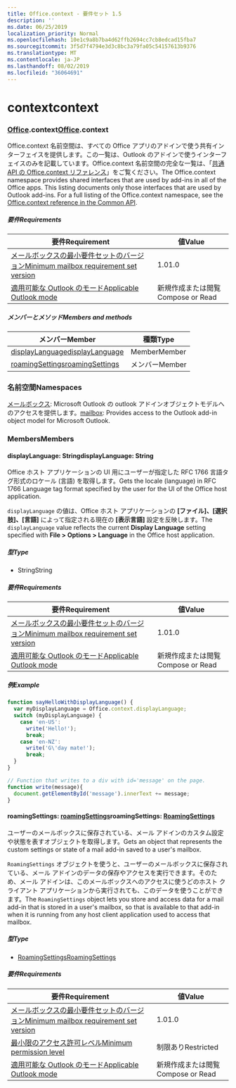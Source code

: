 ```yaml
---
title: Office.context - 要件セット 1.5
description: ''
ms.date: 06/25/2019
localization_priority: Normal
ms.openlocfilehash: 10e1c9a8b7ba4d62ffb2694cc7cb8edcad15fba7
ms.sourcegitcommit: 3f5d7f4794e3d3c8bc3a79fa05c54157613b9376
ms.translationtype: MT
ms.contentlocale: ja-JP
ms.lasthandoff: 08/02/2019
ms.locfileid: "36064691"
---
```

# <a name="context"></a><span data-ttu-id="fbbfd-102">context</span><span class="sxs-lookup"><span data-stu-id="fbbfd-102">context</span></span>

### <a name="officeofficemdcontext"></a><span data-ttu-id="fbbfd-103">[Office](Office.md).context</span><span class="sxs-lookup"><span data-stu-id="fbbfd-103">[Office](Office.md).context</span></span>

<span data-ttu-id="fbbfd-p101">Office.context 名前空間は、すべての Office アプリのアドインで使う共有インターフェイスを提供します。この一覧は、Outlook のアドインで使うインターフェイスのみを記載しています。Office.context 名前空間の完全な一覧は、「[共通 API の Office.context リファレンス](/javascript/api/office/office.context)」をご覧ください。</span><span class="sxs-lookup"><span data-stu-id="fbbfd-p101">The Office.context namespace provides shared interfaces that are used by add-ins in all of the Office apps. This listing documents only those interfaces that are used by Outlook add-ins. For a full listing of the Office.context namespace, see the [Office.context reference in the Common API](/javascript/api/office/office.context).</span></span>

##### <a name="requirements"></a><span data-ttu-id="fbbfd-106">要件</span><span class="sxs-lookup"><span data-stu-id="fbbfd-106">Requirements</span></span>

|<span data-ttu-id="fbbfd-107">要件</span><span class="sxs-lookup"><span data-stu-id="fbbfd-107">Requirement</span></span>| <span data-ttu-id="fbbfd-108">値</span><span class="sxs-lookup"><span data-stu-id="fbbfd-108">Value</span></span>|
|---|---|
|[<span data-ttu-id="fbbfd-109">メールボックスの最小要件セットのバージョン</span><span class="sxs-lookup"><span data-stu-id="fbbfd-109">Minimum mailbox requirement set version</span></span>](/office/dev/add-ins/reference/requirement-sets/outlook-api-requirement-sets)| <span data-ttu-id="fbbfd-110">1.0</span><span class="sxs-lookup"><span data-stu-id="fbbfd-110">1.0</span></span>|
|[<span data-ttu-id="fbbfd-111">適用可能な Outlook のモード</span><span class="sxs-lookup"><span data-stu-id="fbbfd-111">Applicable Outlook mode</span></span>](/outlook/add-ins/#extension-points)| <span data-ttu-id="fbbfd-112">新規作成または閲覧</span><span class="sxs-lookup"><span data-stu-id="fbbfd-112">Compose or Read</span></span>|

##### <a name="members-and-methods"></a><span data-ttu-id="fbbfd-113">メンバーとメソッド</span><span class="sxs-lookup"><span data-stu-id="fbbfd-113">Members and methods</span></span>

| <span data-ttu-id="fbbfd-114">メンバー</span><span class="sxs-lookup"><span data-stu-id="fbbfd-114">Member</span></span> | <span data-ttu-id="fbbfd-115">種類</span><span class="sxs-lookup"><span data-stu-id="fbbfd-115">Type</span></span> |
|--------|------|
| [<span data-ttu-id="fbbfd-116">displayLanguage</span><span class="sxs-lookup"><span data-stu-id="fbbfd-116">displayLanguage</span></span>](#displaylanguage-string) | <span data-ttu-id="fbbfd-117">Member</span><span class="sxs-lookup"><span data-stu-id="fbbfd-117">Member</span></span> |
| [<span data-ttu-id="fbbfd-118">roamingSettings</span><span class="sxs-lookup"><span data-stu-id="fbbfd-118">roamingSettings</span></span>](#roamingsettings-roamingsettings) | <span data-ttu-id="fbbfd-119">メンバー</span><span class="sxs-lookup"><span data-stu-id="fbbfd-119">Member</span></span> |

### <a name="namespaces"></a><span data-ttu-id="fbbfd-120">名前空間</span><span class="sxs-lookup"><span data-stu-id="fbbfd-120">Namespaces</span></span>

<span data-ttu-id="fbbfd-121">[メールボックス](office.context.mailbox.md): Microsoft Outlook の outlook アドインオブジェクトモデルへのアクセスを提供します。</span><span class="sxs-lookup"><span data-stu-id="fbbfd-121">[mailbox](office.context.mailbox.md): Provides access to the Outlook add-in object model for Microsoft Outlook.</span></span>

### <a name="members"></a><span data-ttu-id="fbbfd-122">Members</span><span class="sxs-lookup"><span data-stu-id="fbbfd-122">Members</span></span>

#### <a name="displaylanguage-string"></a><span data-ttu-id="fbbfd-123">displayLanguage: String</span><span class="sxs-lookup"><span data-stu-id="fbbfd-123">displayLanguage: String</span></span>

<span data-ttu-id="fbbfd-124">Office ホスト アプリケーションの UI 用にユーザーが指定した RFC 1766 言語タグ形式のロケール (言語) を取得します。</span><span class="sxs-lookup"><span data-stu-id="fbbfd-124">Gets the locale (language) in RFC 1766 Language tag format specified by the user for the UI of the Office host application.</span></span>

<span data-ttu-id="fbbfd-125">`displayLanguage` の値は、Office ホスト アプリケーションの **[ファイル]、[選択肢]、[言語]** によって指定される現在の **[表示言語]** 設定を反映します。</span><span class="sxs-lookup"><span data-stu-id="fbbfd-125">The `displayLanguage` value reflects the current **Display Language** setting specified with **File > Options > Language** in the Office host application.</span></span>

##### <a name="type"></a><span data-ttu-id="fbbfd-126">型</span><span class="sxs-lookup"><span data-stu-id="fbbfd-126">Type</span></span>

*   <span data-ttu-id="fbbfd-127">String</span><span class="sxs-lookup"><span data-stu-id="fbbfd-127">String</span></span>

##### <a name="requirements"></a><span data-ttu-id="fbbfd-128">要件</span><span class="sxs-lookup"><span data-stu-id="fbbfd-128">Requirements</span></span>

|<span data-ttu-id="fbbfd-129">要件</span><span class="sxs-lookup"><span data-stu-id="fbbfd-129">Requirement</span></span>| <span data-ttu-id="fbbfd-130">値</span><span class="sxs-lookup"><span data-stu-id="fbbfd-130">Value</span></span>|
|---|---|
|[<span data-ttu-id="fbbfd-131">メールボックスの最小要件セットのバージョン</span><span class="sxs-lookup"><span data-stu-id="fbbfd-131">Minimum mailbox requirement set version</span></span>](/office/dev/add-ins/reference/requirement-sets/outlook-api-requirement-sets)| <span data-ttu-id="fbbfd-132">1.0</span><span class="sxs-lookup"><span data-stu-id="fbbfd-132">1.0</span></span>|
|[<span data-ttu-id="fbbfd-133">適用可能な Outlook のモード</span><span class="sxs-lookup"><span data-stu-id="fbbfd-133">Applicable Outlook mode</span></span>](/outlook/add-ins/#extension-points)| <span data-ttu-id="fbbfd-134">新規作成または閲覧</span><span class="sxs-lookup"><span data-stu-id="fbbfd-134">Compose or Read</span></span>|

##### <a name="example"></a><span data-ttu-id="fbbfd-135">例</span><span class="sxs-lookup"><span data-stu-id="fbbfd-135">Example</span></span>

```javascript
function sayHelloWithDisplayLanguage() {
  var myDisplayLanguage = Office.context.displayLanguage;
  switch (myDisplayLanguage) {
    case 'en-US':
      write('Hello!');
      break;
    case 'en-NZ':
      write('G\'day mate!');
      break;
  }
}

// Function that writes to a div with id='message' on the page.
function write(message){
  document.getElementById('message').innerText += message;
}
```

#### <a name="roamingsettings-roamingsettingsjavascriptapioutlookofficeroamingsettingsviewoutlook-js-15"></a><span data-ttu-id="fbbfd-136">roamingSettings: [roamingSettings](/javascript/api/outlook/office.RoamingSettings?view=outlook-js-1.5)</span><span class="sxs-lookup"><span data-stu-id="fbbfd-136">roamingSettings: [RoamingSettings](/javascript/api/outlook/office.RoamingSettings?view=outlook-js-1.5)</span></span>

<span data-ttu-id="fbbfd-137">ユーザーのメールボックスに保存されている、メール アドインのカスタム設定や状態を表すオブジェクトを取得します。</span><span class="sxs-lookup"><span data-stu-id="fbbfd-137">Gets an object that represents the custom settings or state of a mail add-in saved to a user's mailbox.</span></span>

<span data-ttu-id="fbbfd-138">`RoamingSettings` オブジェクトを使うと、ユーザーのメールボックスに保存されている、メール アドインのデータの保存やアクセスを実行できます。そのため、メール アドインは、このメールボックスへのアクセスに使うどのホスト クライアント アプリケーションから実行されても、このデータを使うことができます。</span><span class="sxs-lookup"><span data-stu-id="fbbfd-138">The `RoamingSettings` object lets you store and access data for a mail add-in that is stored in a user's mailbox, so that is available to that add-in when it is running from any host client application used to access that mailbox.</span></span>

##### <a name="type"></a><span data-ttu-id="fbbfd-139">型</span><span class="sxs-lookup"><span data-stu-id="fbbfd-139">Type</span></span>

*   [<span data-ttu-id="fbbfd-140">RoamingSettings</span><span class="sxs-lookup"><span data-stu-id="fbbfd-140">RoamingSettings</span></span>](/javascript/api/outlook/office.RoamingSettings?view=outlook-js-1.5)

##### <a name="requirements"></a><span data-ttu-id="fbbfd-141">要件</span><span class="sxs-lookup"><span data-stu-id="fbbfd-141">Requirements</span></span>

|<span data-ttu-id="fbbfd-142">要件</span><span class="sxs-lookup"><span data-stu-id="fbbfd-142">Requirement</span></span>| <span data-ttu-id="fbbfd-143">値</span><span class="sxs-lookup"><span data-stu-id="fbbfd-143">Value</span></span>|
|---|---|
|[<span data-ttu-id="fbbfd-144">メールボックスの最小要件セットのバージョン</span><span class="sxs-lookup"><span data-stu-id="fbbfd-144">Minimum mailbox requirement set version</span></span>](/office/dev/add-ins/reference/requirement-sets/outlook-api-requirement-sets)| <span data-ttu-id="fbbfd-145">1.0</span><span class="sxs-lookup"><span data-stu-id="fbbfd-145">1.0</span></span>|
|[<span data-ttu-id="fbbfd-146">最小限のアクセス許可レベル</span><span class="sxs-lookup"><span data-stu-id="fbbfd-146">Minimum permission level</span></span>](/outlook/add-ins/understanding-outlook-add-in-permissions)| <span data-ttu-id="fbbfd-147">制限あり</span><span class="sxs-lookup"><span data-stu-id="fbbfd-147">Restricted</span></span>|
|[<span data-ttu-id="fbbfd-148">適用可能な Outlook のモード</span><span class="sxs-lookup"><span data-stu-id="fbbfd-148">Applicable Outlook mode</span></span>](/outlook/add-ins/#extension-points)| <span data-ttu-id="fbbfd-149">新規作成または閲覧</span><span class="sxs-lookup"><span data-stu-id="fbbfd-149">Compose or Read</span></span>|
